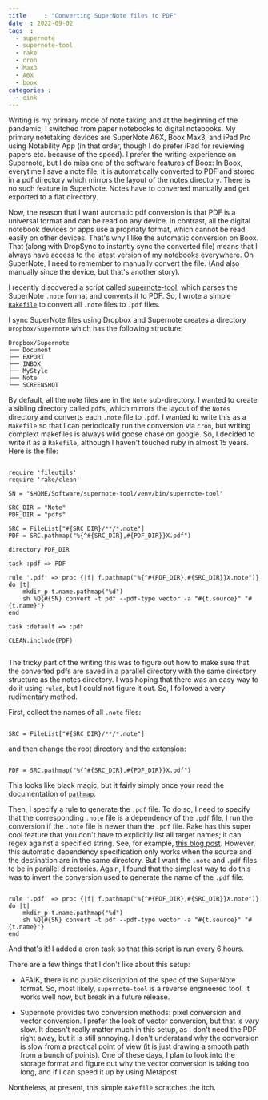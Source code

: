 ```yaml
---
title     : "Converting SuperNote files to PDF"
date  : 2022-09-02
tags  :
  - supernote
  - supernote-tool
  - rake
  - cron
  - Max3
  - A6X
  - boox
categories :
  - eink
---
```


Writing is my primary mode of note taking and at the beginning of the
pandemic, I switched from paper notebooks to digital notebooks. My primary
notetaking devices are SuperNote A6X, Boox Max3, and iPad Pro using Notability
App (in that order,
though I do prefer iPad for reviewing papers etc. because of the speed). I
prefer the writing experience on Supernote, but I do miss one of the software
features of Boox: In Boox, everytime I save a note file, it is automatically
converted to PDF and stored in a pdf directory which mirrors the layout of the
notes directory. There is no such feature in SuperNote. Notes have to
converted manually and get exported to a flat directory. 

<!--more-->

Now, the reason that I want automatic pdf conversion is that PDF is a
universal format and can be read on any device. In contrast, all the digital
notebook devices or apps use a propriaty format, which cannot be read easily
on other devices. That's why I like the automatic conversion on Boox. That
(along with DropSync to instantly sync the converted file) means that I always
have access to the latest version of my notebooks everywhere. On SuperNote, I
need to remember to manually convert the file. (And also manually since the
device, but that's another story). 

I recently discovered a script called
[supernote-tool](https://github.com/jya-dev/supernote-tool), which parses the
SuperNote `.note` format and converts it to PDF. So, I wrote a simple
[`Rakefile`][rake] to convert all `.note` files to `.pdf` files. 

I sync SuperNote files using Dropbox and Supernote creates a directory
`Dropbox/Supernote` which has the following structure: 

```
Dropbox/Supernote
├── Document
├── EXPORT
├── INBOX
├── MyStyle
├── Note
└── SCREENSHOT
```

By default, all the note files are in the `Note` sub-directory. I wanted to
create a sibling directory called `pdfs`, which mirrors the layout of the
`Notes` directory and converts each `.note` file to `.pdf`. I wanted to write
this as a `Makefile` so that I can periodically run the conversion via `cron`,
but writing complext makefiles is always wild goose chase on google. So, I
decided to write it as a `Rakefile`, although I haven't touched ruby in almost
15 years. Here is the file:

<pre><code>
<span class="Include">require</span> <span class="Delimiter">'</span><span class="String">fileutils</span><span class="Delimiter">'</span>
<span class="Include">require</span> <span class="Delimiter">'</span><span class="String">rake/clean</span><span class="Delimiter">'</span>

<span class="Type">SN</span> = <span class="Delimiter">&quot;</span><span class="String">$HOME/Software/supernote-tool/venv/bin/supernote-tool</span><span class="Delimiter">&quot;</span>

<span class="Type">SRC_DIR</span> = <span class="Delimiter">&quot;</span><span class="String">Note</span><span class="Delimiter">&quot;</span>
<span class="Type">PDF_DIR</span> = <span class="Delimiter">&quot;</span><span class="String">pdfs</span><span class="Delimiter">&quot;</span>

<span class="Type">SRC</span> = <span class="Type">FileList</span>[<span class="Delimiter">&quot;</span><span class="Delimiter">#{</span><span class="Type">SRC_DIR</span><span class="Delimiter">}</span><span class="String">/**/*.note</span><span class="Delimiter">&quot;</span>]
<span class="Type">PDF</span> = <span class="Type">SRC</span>.pathmap(<span class="Delimiter">&quot;</span><span class="String">%{^</span><span class="Delimiter">#{</span><span class="Type">SRC_DIR</span><span class="Delimiter">}</span><span class="String">,</span><span class="Delimiter">#{</span><span class="Type">PDF_DIR</span><span class="Delimiter">}</span><span class="String">}X.pdf</span><span class="Delimiter">&quot;</span>)

directory <span class="Type">PDF_DIR</span>

task <span class="Constant">:</span><span class="Constant">pdf</span> =&gt; <span class="Type">PDF</span>

rule <span class="Delimiter">'</span><span class="String">.pdf</span><span class="Delimiter">'</span> =&gt; <span class="Keyword">proc</span> {|f| f.pathmap(<span class="Delimiter">&quot;</span><span class="String">%{^</span><span class="Delimiter">#{</span><span class="Type">PDF_DIR</span><span class="Delimiter">}</span><span class="String">,</span><span class="Delimiter">#{</span><span class="Type">SRC_DIR</span><span class="Delimiter">}</span><span class="String">}X.note</span><span class="Delimiter">&quot;</span>)} <span class="Statement">do</span> |t|
    mkdir_p t.name.pathmap(<span class="Delimiter">&quot;</span><span class="String">%d</span><span class="Delimiter">&quot;</span>)
    sh <span class="Delimiter">%Q{</span><span class="Delimiter">#{</span><span class="Type">SN</span><span class="Delimiter">}</span><span class="String"> convert -t pdf --pdf-type vector -a &quot;</span><span class="Delimiter">#{</span>t.source<span class="Delimiter">}</span><span class="String">&quot; &quot;</span><span class="Delimiter">#{</span>t.name<span class="Delimiter">}</span><span class="String">&quot;</span><span class="Delimiter">}</span>
<span class="Statement">end</span>

task <span class="Constant">:</span><span class="Constant">default</span> =&gt; <span class="Constant">:</span><span class="Constant">pdf</span>

<span class="Type">CLEAN</span>.include(<span class="Type">PDF</span>)

</code></pre>

The tricky part of the writing this was to figure out how to make sure that
the converted pdfs are saved in a parallel directory with the same directory
structure as the notes directory. I was hoping that there was an easy way to
do it using `rule`s, but I could not figure it out. So, I followed a very
rudimentary method. 

First, collect the names of all `.note` files:
<pre><code>
<span class="Type">SRC</span> = <span class="Type">FileList</span>[<span class="Delimiter">&quot;</span><span class="Delimiter">#{</span><span class="Type">SRC_DIR</span><span class="Delimiter">}</span><span class="String">/**/*.note</span><span class="Delimiter">&quot;</span>]
</code></pre>

and then change the root directory and the extension:


<pre><code>
<span class="Type">PDF</span> = <span class="Type">SRC</span>.pathmap(<span class="Delimiter">&quot;</span><span class="String">%{^</span><span class="Delimiter">#{</span><span class="Type">SRC_DIR</span><span class="Delimiter">}</span><span class="String">,</span><span class="Delimiter">#{</span><span class="Type">PDF_DIR</span><span class="Delimiter">}</span><span class="String">}X.pdf</span><span class="Delimiter">&quot;</span>)
</code></pre>

This looks like black magic, but it fairly simply once your read the
documentation of
[`pathmap`](https://ruby-doc.org/stdlib-3.0.2/libdoc/rake/rdoc/String.html). 

Then, I specify a rule to generate the `.pdf` file. To do so, I need to
specify that the corresponding `.note` file is a dependency of the `.pdf`
file, I run the conversion if the `.note` file is newer than the `.pdf` file.
Rake has this super cool feature that you don't have to explicitly list all
target names; it can regex against a specified string. See, for example, [this
blog post](https://jacobswanner.com/development/2014/rake-rule-tasks/).
However, this automatic dependency specification only works when the source
and the destination are in the same directory. But I want the `.note` and
`.pdf` files to be in parallel directories. Again, I found that the simplest
way to do this was to invert the conversion used to generate the name of the
`.pdf` file:


<pre><code>
rule <span class="Delimiter">'</span><span class="String">.pdf</span><span class="Delimiter">'</span> =&gt; <span class="Keyword">proc</span> {|f| f.pathmap(<span class="Delimiter">&quot;</span><span class="String">%{^</span><span class="Delimiter">#{</span><span class="Type">PDF_DIR</span><span class="Delimiter">}</span><span class="String">,</span><span class="Delimiter">#{</span><span class="Type">SRC_DIR</span><span class="Delimiter">}</span><span class="String">}X.note</span><span class="Delimiter">&quot;</span>)} <span class="Statement">do</span> |t|
    mkdir_p t.name.pathmap(<span class="Delimiter">&quot;</span><span class="String">%d</span><span class="Delimiter">&quot;</span>)
    sh <span class="Delimiter">%Q{</span><span class="Delimiter">#{</span><span class="Type">SN</span><span class="Delimiter">}</span><span class="String"> convert -t pdf --pdf-type vector -a &quot;</span><span class="Delimiter">#{</span>t.source<span class="Delimiter">}</span><span class="String">&quot; &quot;</span><span class="Delimiter">#{</span>t.name<span class="Delimiter">}</span><span class="String">&quot;</span><span class="Delimiter">}</span>
<span class="Statement">end</span>
</code></pre>

And that's it! I added a cron task so that this script is run every 6 hours. 

[rake]: https://ruby.github.io/rake/index.html

There are a few things that I don't like about this setup:

* AFAIK, there is no public discription of the spec of the SuperNote format.
  So, most likely, `supernote-tool` is a reverse engineered tool. It works
  well now, but break in a future release. 

* Supernote provides two conversion methods: pixel conversion and vector
  conversion. I prefer the look of vector conversion, but that is _very_ slow.
  It doesn't really matter much in this setup, as I don't need the PDF right
  away, but it is still annoying. I don't understand why the conversion is
  slow from a practical point of view (it is just drawing a smooth path from a
  bunch of points). One of these days, I plan to look into the
  storage format and figure out why the vector conversion is taking too long,
  and if I can speed it up by using Metapost. 

Nontheless, at present, this simple `Rakefile` scratches the itch.


